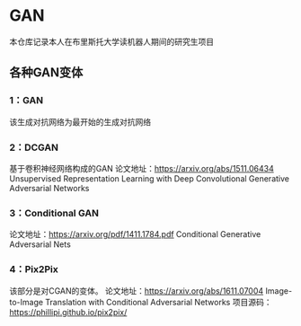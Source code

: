 # GAN
本仓库记录本人在布里斯托大学读机器人期间的研究生项目

## 各种GAN变体
### 1：GAN
该生成对抗网络为最开始的生成对抗网络
### 2：DCGAN
基于卷积神经网络构成的GAN
论文地址：https://arxiv.org/abs/1511.06434
Unsupervised Representation Learning with Deep Convolutional Generative Adversarial Networks
### 3：Conditional GAN

论文地址：https://arxiv.org/pdf/1411.1784.pdf
Conditional Generative Adversarial Nets
### 4：Pix2Pix
该部分是对CGAN的变体。
论文地址：https://arxiv.org/abs/1611.07004 
Image-to-Image Translation with Conditional Adversarial Networks
项目源码：https://phillipi.github.io/pix2pix/